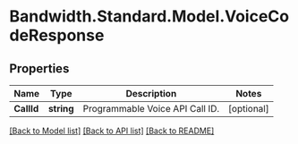 
# Bandwidth.Standard.Model.VoiceCodeResponse

## Properties

Name | Type | Description | Notes
------------ | ------------- | ------------- | -------------
**CallId** | **string** | Programmable Voice API Call ID. | [optional] 

[[Back to Model list]](../README.md#documentation-for-models)
[[Back to API list]](../README.md#documentation-for-api-endpoints)
[[Back to README]](../README.md)

